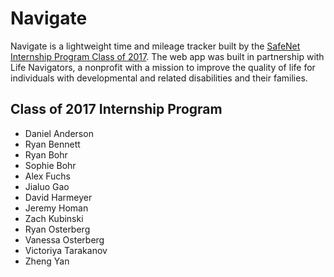 # Navigate
Navigate is a lightweight time and mileage tracker built by the [SafeNet Internship Program Class of 2017](http://www.jsonline.com/story/communities/west/news/brookfield/2017/09/28/brookfield-greendale-students-get-college-level-internship-experience-safenet/693840001/). The web app was built in partnership with Life Navigators, a nonprofit with a mission to improve the quality of life for individuals with developmental and related disabilities and their families. 

## Class of 2017 Internship Program
* Daniel Anderson
* Ryan Bennett
* Ryan Bohr
* Sophie Bohr
* Alex Fuchs
* Jialuo Gao
* David Harmeyer
* Jeremy Homan
* Zach Kubinski
* Ryan Osterberg
* Vanessa Osterberg
* Victoriya Tarakanov
* Zheng Yan
